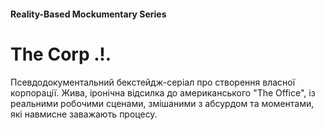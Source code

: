 #### Reality-Based Mockumentary Series

# The Corp .!.

Псевдодокументальний бекстейдж-серіал про створення власної корпорації. Жива, іронічна відсилка до американського "The Office", із реальними робочими сценами, змішаними з абсурдом та моментами, які навмисне заважають процесу.